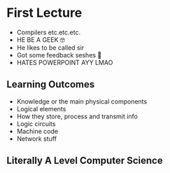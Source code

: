 ﻿# First Lecture

- Compilers etc.etc.etc.
- HE BE A GEEK 🤓
- He likes to be called sir
- Got some feedback seshes 🚬
- HATES POWERPOINT AYY LMAO

## Learning Outcomes

- Knowledge or the main physical components
- Logical elements
- How they store, process and transmit info
- Logic circuits
- Machine code
- Network stuff

## Literally A Level Computer Science
